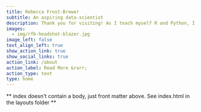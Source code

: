 ```yaml
---
title: Rebecca Frost-Brewer
subtitle: An aspiring data-scientist
description: Thank you for visiting! As I teach myself R and Python, I will be sharing examples of my projects here; as I prepare for a career in data science, I hope this portfolio demonstrates my proficiency, creativity, and commitment.
images:
  - img/rfb-headshot-blazer.jpg
image_left: false
text_align_left: true
show_action_link: true
show_social_links: true
action_link: /about
action_label: Read More &rarr;
action_type: text
type: home
---
```


** index doesn't contain a body, just front matter above.
See index.html in the layouts folder **
